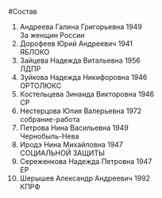 #Состав
1. Андреева Галина Григорьевна 1949   
    За женщин России
2. Дорофеев Юрий Андреевич 1941   
    ЯБЛОКО
3. Зайцева Надежда Витальевна 1956   
    ЛДПР
4. Зуйкова Надежда Никифоровна 1946   
    ОРТОЛЮКС
5. Костельцева Зинаида Викторовна 1946   
    СР
6. Нестерцова Юлия Валерьевна 1972   
    собрание-работа
7. Петрова Нина Васильевна 1949   
    Чернобыль-Нева
8. Иродэ Нина Михайловна 1947   
    СОЦИАЛЬНОЙ ЗАЩИТЫ
9. Сереженкова Надежда Петровна 1947   
    ЕР
10. Шерышев Александр Андреевич 1992   
    КПРФ
